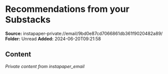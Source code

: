 # Recommendations from your Substacks

**Source:** instapaper-private://email/9bd0e87cd7066861db361f9020482a89/
**Folder:** Unread
**Added:** 2024-06-20T09:21:58




## Content
*Private content from instapaper_email*
